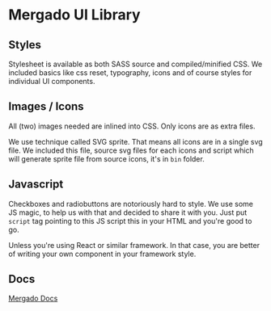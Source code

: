 # Mergado UI Library

## Styles

Stylesheet is available as both SASS source and compiled/minified CSS.
We included basics like css reset, typography, icons and of course styles for individual UI components.

## Images / Icons

All (two) images needed are inlined into CSS. Only icons are as extra files.

We use technique called SVG sprite. That means all icons are in a single svg file. We included this file, source svg files for each icons and script which will generate sprite file from source icons, it's in `bin` folder.

## Javascript

Checkboxes and radiobuttons are notoriously hard to style.
We use some JS magic, to help us with that and decided to share it with you.
Just put `script` tag pointing to this JS script this in your HTML and you're good to go.

Unless you're using React or similar framework. In that case, you are better of writing your own component in your framework style.

## Docs

[Mergado Docs](https://mergado.github.io/docs/design/intro.html)
